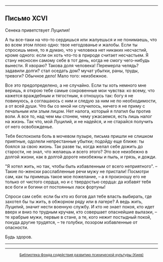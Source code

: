 

* * *

## Письмо XCVI

Сенека приветствует Луцилия!

А ты все-таки на что-то сердишься или жалуешься и не понимаешь, что во всем этом плохо одно: твое негодованье и жалобы. Если ты спросишь меня, то я думаю, что у человека нет никаких несчастий, кроме одного: если он хоть что-то в природе считает несчастьем. Я стану несносен самому себе в тот день, когда не смогу чего-нибудь вынести. Я хвораю? Такова доля человека! Перемерла челядь? задавили долги? стал оседать дом? мучат убытки, раны, труды, тревоги? Обычное дело! Мало того: неизбежное.

Все это предопределено, а не случайно. Если ты хоть немного мне веришь, я открою тебе самые сокровенные мои чувства: ко всему, что кажется враждебным и тягостным, я отношусь так: богу я не повинуюсь, а соглашаюсь с ним и следую за ним не по необходимости, а от всей души. Что бы со мной ни случилось, ничего я не приму с печальным или злым лицом. Нет налога, который я платил бы против воли. А все то, над чем мы стонем, чему ужасаемся, есть лишь налог на жизнь. Так что, мой Луцилий, и не надейся, и не старайся получить от него освобожденье.

Тебя беспокоила боль в мочевом пузыре, письма пришли не слишком приятные, одолели непрестанные убытки; подойду еще ближе: ты боялся за свою жизнь. Так разве ты, когда желал себе дожить до старости, не знал, что желаешь и всего этого? Это все неизбежно в долгой жизни, как в долгой дороге неизбежны и пыль, и грязь, и дожди.

"Я хотел жить, но так, чтобы быть избавленным от всего неприятного". – Такие по-женски расслабленные речи мужу не пристали! Посмотри сам, как ты примешь такое мое пожелание, – а я произношу его не только от чистого сердца, но и с твердостью сердца: да избавят тебя все боги и богини от постоянных ласк фортуны!

Спроси сам себя: если бы кто из богов дал тебе власть выбирать, где захотел бы ты жить, в обжорном ряду или в лагере? А ведь жить, Луцилий, значит нести военную службу. И кто не знает покоя, кто идет вверх и вниз по трудным кручам, кто совершает опаснейшие вылазки, – те храбрые мужи, первые в стане, а те, кого нежит постыдный покой, покуда другие трудятся, – те голубки, позором избавленные от опасности.

Будь здоров.

<div align="center">

* * *



* * *

[<small>Библиотека Фонда содействия развитию психической культуры (Киев)</small>](mailto:webmaster@psylib.kiev.ua)</div>